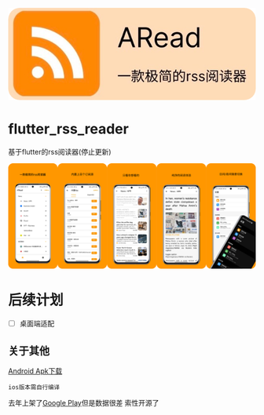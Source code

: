 ![flutter_rss_reader](https://github.com/lidary-byte/flutter_rss_reader/blob/main/ARead%20res/logo1.png)

# flutter_rss_reader

基于flutter的rss阅读器(停止更新)

 

![截图](https://github.com/lidary-byte/flutter_rss_reader/blob/main/ARead%20res/screen.jpg)
 

 # 后续计划
- [ ] 桌面端适配 

## 关于其他
[Android Apk下载](https://github.com/lidary-byte/flutter_rss_reader/releases)
```
ios版本需自行编译
```

去年上架了[Google Play](https://play.google.com/store/apps/details?id=com.lidary.reader.flutter_rss_reader)但是数据很差 索性开源了
